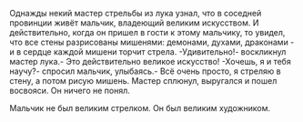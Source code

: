   Однажды некий мастер стрельбы из лука узнал, что в соседней провинции живёт мальчик, владеющий великим искусством. И действительно, когда он пришел в гости к этому мальчику, то увидел, что все стены разрисованы мишенями: демонами, духами, драконами - и в сердце каждой мишени торчит стрела.
-Удивительно!- воскликнул мастер лука.- Это действительно великое искусство!
-Хочешь, я и тебя научу?- спросил мальчик, улыбаясь.- Всё очень просто, я стреляю в стену, а потом рисую мишень.
Мастер сплюнул, выругался и пошел восвояси. Он ничего не понял.

Мальчик не был великим стрелком. Он был великим художником.    